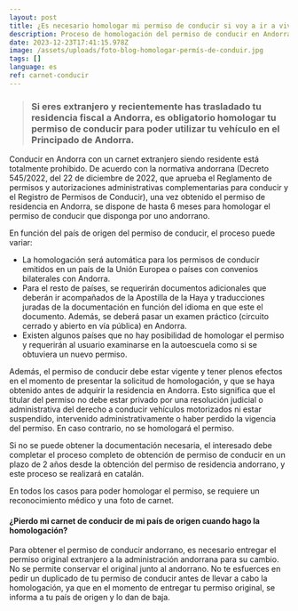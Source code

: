 ```yaml
---
layout: post
title: ¿Es necesario homologar mi permiso de conducir si voy a ir a vivir en Andorra?
description: Proceso de homologación del permiso de conducir en Andorra.
date: 2023-12-23T17:41:15.978Z
image: /assets/uploads/foto-blog-homologar-permís-de-conduir.jpg
tags: []
language: es
ref: carnet-conducir
---
```

> ### Si eres extranjero y recientemente has trasladado tu residencia fiscal a Andorra, es obligatorio homologar tu permiso de conducir para poder utilizar tu vehículo en el Principado de Andorra.

Conducir en Andorra con un carnet extranjero siendo residente está totalmente prohibido. De acuerdo con la normativa andorrana (Decreto 545/2022, del 22 de diciembre de 2022, que aprueba el Reglamento de permisos y autorizaciones administrativas complementarias para conducir y el Registro de Permisos de Conducir), una vez obtenido el permiso de residencia en Andorra, se dispone de hasta 6 meses para homologar el permiso de conducir que disponga por uno andorrano.

En función del país de origen del permiso de conducir, el proceso puede variar:

* La homologación será automática para los permisos de conducir emitidos en un país de la Unión Europea o países con convenios bilaterales con Andorra. 
* Para el resto de países, se requerirán documentos adicionales que deberán ir acompañados de la Apostilla de la Haya y traducciones juradas de la documentación en función del idioma en que este el documento. Además, se deberá pasar un examen práctico (circuito cerrado y abierto en vía pública) en Andorra. 
* Existen algunos países que no hay posibilidad de homologar el permiso y requerirán al usuario examinarse en la autoescuela como si se obtuviera un nuevo permiso.

Además, el permiso de conducir debe estar vigente y tener plenos efectos en el momento de presentar la solicitud de homologación, y que se haya obtenido antes de adquirir la residencia en Andorra. Esto significa que el titular del permiso no debe estar privado por una resolución judicial o administrativa del derecho a conducir vehículos motorizados ni estar suspendido, intervenido administrativamente o haber perdido la vigencia del permiso. En caso contrario, no se homologará el permiso.

Si no se puede obtener la documentación necesaria, el interesado debe completar el proceso completo de obtención de permiso de conducir en un plazo de 2 años desde la obtención del permiso de residencia andorrano, y este proceso se realizará en catalán.

En todos los casos para poder homologar el permiso, se requiere un reconocimiento médico y una foto de carnet.

#### ¿Pierdo mi carnet de conducir de mi país de origen cuando hago la homologación?

Para obtener el permiso de conducir andorrano, es necesario entregar el permiso original extranjero a la administración andorrana para su cambio. No se permite conservar el original junto al andorrano. No te esfuerces en pedir un duplicado de tu permiso de conducir antes de llevar a cabo la homologación, ya que en el momento de entregar tu permiso original, se informa a tu país de origen y lo dan de baja.

